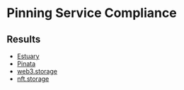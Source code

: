 # Pinning Service Compliance

## Results

* [Estuary](./api.estuary.tech.md)
* [Pinata](./api.pinata.cloud.md)
* [web3.storage](./api.web3.storage.md)
* [nft.storage](./nft.storage.md)
